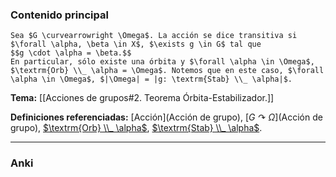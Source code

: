 ### Contenido principal

```ad-Formal
Sea $G \curvearrowright \Omega$. La acción se dice transitiva si $\forall \alpha, \beta \in X$, $\exists g \in G$ tal que
$$g \cdot \alpha = \beta.$$
En particular, sólo existe una órbita y $\forall \alpha \in \Omega$, $\textrm{Orb} \\_ \alpha = \Omega$. Notemos que en este caso, $\forall \alpha \in \Omega$, $|\Omega| = |g: \textrm{Stab} \\_ \alpha|$.
```

**Tema:** [[Acciones de grupos#2. Teorema Órbita-Estabilizador.]]

**Definiciones referenciadas:** [Acción](Acción de grupo), [$G \curvearrowright \Omega$](Acción de grupo), [$\textrm{Orb} \\_ \alpha$](Órbita), [$\textrm{Stab} \\_ \alpha$](Estabilizador).

---
### Anki
